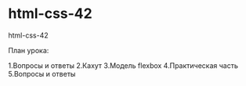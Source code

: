 # html-css-42
html-css-42

План урока:

1.Вопросы и ответы
2.Кахут
3.Модель flexbox
4.Практическая часть
5.Вопросы и ответы
